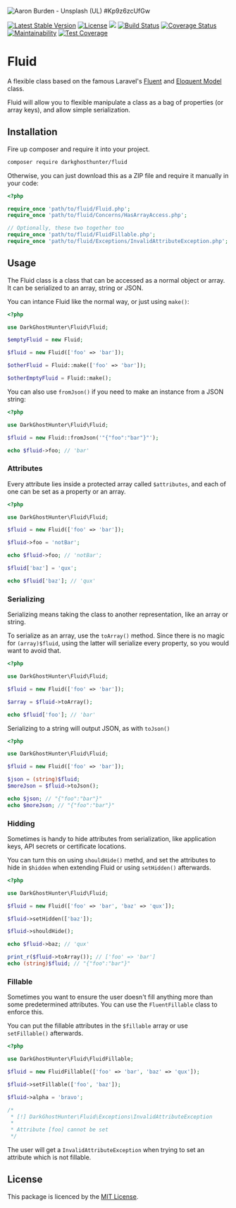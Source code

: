 ![
Aaron Burden - Unsplash (UL) #Kp9z6zcUfGw](https://images.unsplash.com/photo-1471879832106-c7ab9e0cee23?ixlib=rb-1.2.1&ixid=eyJhcHBfaWQiOjEyMDd9&auto=format&fit=crop&w=1280&h=400&q=80)

[![Latest Stable Version](https://poser.pugx.org/darkghosthunter/fluid/v/stable)](https://packagist.org/packages/darkghosthunter/fluid) [![License](https://poser.pugx.org/darkghosthunter/fluid/license)](https://packagist.org/packages/darkghosthunter/fluid)
![](https://img.shields.io/packagist/php-v/darkghosthunter/fluid.svg) [![Build Status](https://travis-ci.com/DarkGhostHunter/Fluid.svg?branch=master)](https://travis-ci.com/DarkGhostHunter/Fluid) [![Coverage Status](https://coveralls.io/repos/github/DarkGhostHunter/Fluid/badge.svg?branch=master)](https://coveralls.io/github/DarkGhostHunter/Fluid?branch=master) [![Maintainability](https://api.codeclimate.com/v1/badges/75d03e2ee12a047b8a02/maintainability)](https://codeclimate.com/github/DarkGhostHunter/Fluid/maintainability) [![Test Coverage](https://api.codeclimate.com/v1/badges/75d03e2ee12a047b8a02/test_coverage)](https://codeclimate.com/github/DarkGhostHunter/Fluid/test_coverage)


# Fluid

A flexible class based on the famous Laravel's [Fluent](https://github.com/Illuminate/Support/blob/master/Fluent.php) and [Eloquent Model](https://github.com/laravel/framework/blob/master/src/Illuminate/Database/Eloquent/Model.php) class.

Fluid will allow you to flexible manipulate a class as a bag of properties (or array keys), and allow simple serialization.

## Installation

Fire up composer and require it into your project.

```bash
composer require darkghosthunter/fluid
```

Otherwise, you can just download this as a ZIP file and require it manually in your code:

```php
<?php

require_once 'path/to/fluid/Fluid.php';
require_once 'path/to/fluid/Concerns/HasArrayAccess.php';

// Optionally, these two together too
require_once 'path/to/fluid/FluidFillable.php';
require_once 'path/to/fluid/Exceptions/InvalidAttributeException.php';
```

## Usage

The Fluid class is a class that can be accessed as a normal object or array. It can be serialized to an array, string or JSON.

You can intance Fluid like the normal way, or just using `make()`:

```php
<?php

use DarkGhostHunter\Fluid\Fluid;

$emptyFluid = new Fluid;

$fluid = new Fluid(['foo' => 'bar']);

$otherFluid = Fluid::make(['foo' => 'bar']);

$otherEmptyFluid = Fluid::make();
```

You can also use `fromJson()` if you need to make an instance from a JSON string:

```php
<?php

use DarkGhostHunter\Fluid\Fluid;

$fluid = new Fluid::fromJson('"{"foo":"bar"}"');

echo $fluid->foo; // 'bar'
```
 

### Attributes

Every attribute lies inside a protected array called `$attributes`, and each of one can be set as a property or an array.

```php
<?php

use DarkGhostHunter\Fluid\Fluid;

$fluid = new Fluid(['foo' => 'bar']);

$fluid->foo = 'notBar';

echo $fluid->foo; // 'notBar';

$fluid['baz'] = 'qux';

echo $fluid['baz']; // 'qux'
```

### Serializing

Serializing means taking the class to another representation, like an array or string.

To serialize as an array, use the `toArray()` method. Since there is no magic for `(array)$fluid`, using the latter will serialize every property, so you would want to avoid that.

```php
<?php 

use DarkGhostHunter\Fluid\Fluid;

$fluid = new Fluid(['foo' => 'bar']);

$array = $fluid->toArray();

echo $fluid['foo']; // 'bar'
```

Serializing to a string will output JSON, as with `toJson()`

```php
<?php 

use DarkGhostHunter\Fluid\Fluid;

$fluid = new Fluid(['foo' => 'bar']);

$json = (string)$fluid;
$moreJson = $fluid->toJson();

echo $json; // "{"foo":"bar"}"
echo $moreJson; // "{"foo":"bar"}"
```

### Hidding

Sometimes is handy to hide attributes from serialization, like application keys, API secrets or certificate locations.

You can turn this on using `shouldHide()` methd, and set the attributes to hide in `$hidden` when extending Fluid or using `setHidden()` afterwards.

```php
<?php 

use DarkGhostHunter\Fluid\Fluid;

$fluid = new Fluid(['foo' => 'bar', 'baz' => 'qux']);

$fluid->setHidden(['baz']);

$fluid->shouldHide();

echo $fluid->baz; // 'qux'

print_r($fluid->toArray()); // ['foo' => 'bar']
echo (string)$fluid; // "{"foo":"bar"}"
```

### Fillable

Sometimes you want to ensure the user doesn't fill anything more than some predetermined attributes. You can use the `FluentFillable` class to enforce this.

You can put the fillable attributes in the `$fillable` array or use `setFillable()` afterwards.

```php
<?php

use DarkGhostHunter\Fluid\FluidFillable;

$fluid = new FluidFillable(['foo' => 'bar', 'baz' => 'qux']);

$fluid->setFillable(['foo', 'baz']);

$fluid->alpha = 'bravo';

/*
 * [!] DarkGhostHunter\Fluid\Exceptions\InvalidAttributeException
 * 
 * Attribute [foo] cannot be set
 */
```

The user will get a `InvalidAttributeException` when trying to set an attribute which is not fillable.

## License

This package is licenced by the [MIT License](LICENSE).